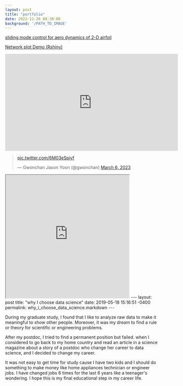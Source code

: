 ```yaml
---
layout: post
title: "portfolio"
date: 2022-11-26 08:30:00
background: '/PATH_TO_IMAGE'
---
```

<p><a href="https://github.com/gwonchan/aero/blob/main/html/aero_sm.html"> sliding mode control for aero dynamics of 2-D airfoil </a></p>

<p><a href="https://6jv0lq-jason-yoon.shinyapps.io/project/"> Network plot Demo (Rshiny) </a></p>

<iframe width="560" height="315" src="https://www.youtube.com/embed/1Q804zF6DwE" title="YouTube video player" frameborder="0" allow="accelerometer; autoplay; clipboard-write; encrypted-media; gyroscope; picture-in-picture" allowfullscreen></iframe>
<blockquote class="twitter-tweet"><p lang="zxx" dir="ltr"><a href="https://t.co/6M03eSpiyf">pic.twitter.com/6M03eSpiyf</a></p>&mdash; Gwonchan Jason Yoon (@gwonchan) <a href="https://twitter.com/gwonchan/status/1632695728723116032?ref_src=twsrc%5Etfw">March 6, 2023</a></blockquote> <script async src="https://platform.twitter.com/widgets.js" charset="utf-8"></script>
<iframe src="https://openprocessing.org/sketch/1857386/embed/?plusEmbedHash=Y2U1ZDBhOTE1Y2U0NzM4MGEzMzg0ODA3YTFiZTcyOTAxYmJjMTYyOTM2NzY5MTNkYTNkNTZmZTg1Mjg3YzFjMzk2YTA1NDkyZTZiY2FjYWQzOWU4MzhhYTBkZjIzM2E4MGM1OGEyZDA5OTgwMzI1Y2NkYjFjNjkzYTQ4NjlmMzRySUxQOGMxZnRzaUkxWVZDd3dFUDd3aTdzbkRNN3B3STgvS0toMWFyVlFDQWdXSnkwL1pWeGNSM0R3QTgvTUw4Z1d1YTZ6THdUemc3eHZmY3FzcUx2Zz09&plusEmbedTitle=true" width="400" height="400"></iframe>
---
layout: post
title:      "why I choose data science"
date:       2019-05-18 15:16:51 -0400
permalink:  why_i_choose_data_science.markdown
---


During my graduate study, I found that I like to analyze raw data to make it meaningful to show other people. Moreover, it was my dream to find a rule or theory for scientific or engineering problems.

After my postdoc, I tried to find a permanent position but failed. when I considered to go back to my home country and read an article in a science magazine about a story of a postdoc who change her career to data science, and I decided to change my career.

It was not easy to get time for study cause I have two kids and I should do something to make money like home appliances technician or engineer jobs. I have changed jobs 6 times for the last 6 years like a teenager's wondering.
I hope this is my final educational step in my career life.
